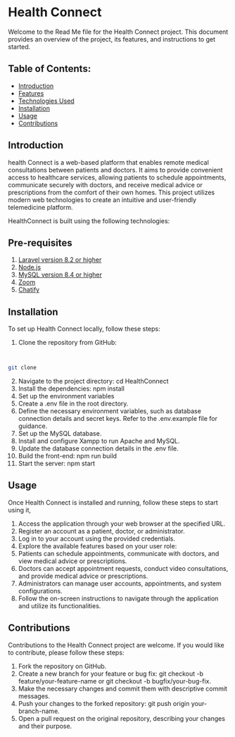 
# Health Connect
Welcome to the Read Me file for the Health Connect project. This document provides an overview of the project, its features, and instructions to get started.

## Table of Contents:

- [Introduction](#introduction)
- [Features](#features)
- [Technologies Used](#technologies_used)
- [Installation](#installation)
- [Usage](#usage)
- [Contributions](#contributions)

## Introduction
   
health Connect is a web-based platform that enables remote medical consultations between patients and doctors. It aims to provide convenient access to healthcare services, allowing patients to schedule appointments, communicate securely with doctors, and receive medical advice or prescriptions from the comfort of their own homes. This project utilizes modern web technologies to create an intuitive and user-friendly telemedicine platform.

HealthConnect is built using the following technologies:

 ## Pre-requisites

 
1. [Laravel version 8.2 or higher](https://laravel.com/docs/4.2) 
2. [Node.js](https://nodejs.org/en/download)
3. [MySQL version 8.4 or higher](https://www.apachefriends.org/download.html)
4. [Zoom](https://zoom.us/download)
5. [Chatify](https://chatify.munafio.com/)

## Installation
   
To set up Health Connect locally, follow these steps:

1. Clone the repository from GitHub:

```bash


git clone
``` 
2. Navigate to the project directory:  cd HealthConnect
3. Install the dependencies: npm install
4. Set up the environment variables
5. Create a .env file in the root directory.
6. Define the necessary environment variables, such as database connection details and secret keys. Refer to the .env.example file for guidance.
7. Set up the MySQL database.
8. Install and configure Xampp to run Apache and MySQL.
9. Update the database connection details in the .env file.
10. Build the front-end: npm run build
11. Start the server: npm start

## Usage
Once Health Connect is installed and running, follow these steps to start using it,

1. Access the application through your web browser at the specified URL.
2. Register an account as a patient, doctor, or administrator.
3. Log in to your account using the provided credentials.
4. Explore the available features based on your user role:
5. Patients can schedule appointments, communicate with doctors, and view medical advice or prescriptions.
6. Doctors can accept appointment requests, conduct video consultations, and provide medical advice or prescriptions.
7. Administrators can manage user accounts, appointments, and system configurations.
8. Follow the on-screen instructions to navigate through the application and utilize its functionalities.

## Contributions
Contributions to the Health Connect project are welcome. If you would like to contribute, please follow these steps:

1. Fork the repository on GitHub.
2. Create a new branch for your feature or bug fix: git checkout -b feature/your-feature-name or git checkout -b bugfix/your-bug-fix.
3. Make the necessary changes and commit them with descriptive commit messages.
4. Push your changes to the forked repository: git push origin your-branch-name.
5. Open a pull request on the original repository, describing your changes and their purpose.






